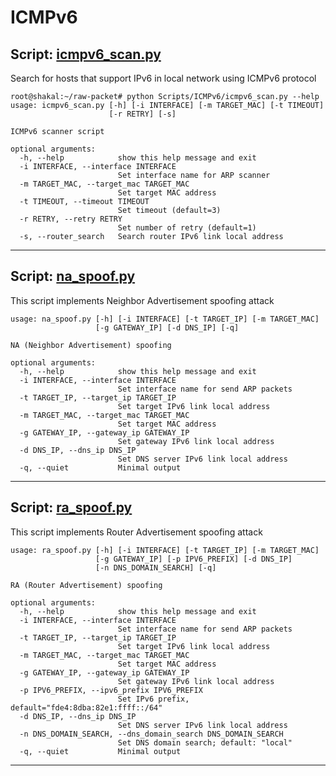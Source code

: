 # ICMPv6

## Script: [icmpv6_scan.py](https://github.com/raw-packet/raw-packet/blob/master/Scripts/ICMPv6/icmpv6_scan.py)

Search for hosts that support IPv6 in local network using ICMPv6 protocol

```
root@shakal:~/raw-packet# python Scripts/ICMPv6/icmpv6_scan.py --help
usage: icmpv6_scan.py [-h] [-i INTERFACE] [-m TARGET_MAC] [-t TIMEOUT]
                      [-r RETRY] [-s]

ICMPv6 scanner script

optional arguments:
  -h, --help            show this help message and exit
  -i INTERFACE, --interface INTERFACE
                        Set interface name for ARP scanner
  -m TARGET_MAC, --target_mac TARGET_MAC
                        Set target MAC address
  -t TIMEOUT, --timeout TIMEOUT
                        Set timeout (default=3)
  -r RETRY, --retry RETRY
                        Set number of retry (default=1)
  -s, --router_search   Search router IPv6 link local address
```

---

## Script: [na_spoof.py](https://github.com/raw-packet/raw-packet/blob/master/Scripts/ICMPv6/na_spoof.py)

This script implements Neighbor Advertisement spoofing attack

```
usage: na_spoof.py [-h] [-i INTERFACE] [-t TARGET_IP] [-m TARGET_MAC]
                   [-g GATEWAY_IP] [-d DNS_IP] [-q]

NA (Neighbor Advertisement) spoofing

optional arguments:
  -h, --help            show this help message and exit
  -i INTERFACE, --interface INTERFACE
                        Set interface name for send ARP packets
  -t TARGET_IP, --target_ip TARGET_IP
                        Set target IPv6 link local address
  -m TARGET_MAC, --target_mac TARGET_MAC
                        Set target MAC address
  -g GATEWAY_IP, --gateway_ip GATEWAY_IP
                        Set gateway IPv6 link local address
  -d DNS_IP, --dns_ip DNS_IP
                        Set DNS server IPv6 link local address
  -q, --quiet           Minimal output
```

---

## Script: [ra_spoof.py](https://github.com/raw-packet/raw-packet/blob/master/Scripts/ICMPv6/ra_spoof.py)

This script implements Router Advertisement spoofing attack

```
usage: ra_spoof.py [-h] [-i INTERFACE] [-t TARGET_IP] [-m TARGET_MAC]
                   [-g GATEWAY_IP] [-p IPV6_PREFIX] [-d DNS_IP]
                   [-n DNS_DOMAIN_SEARCH] [-q]

RA (Router Advertisement) spoofing

optional arguments:
  -h, --help            show this help message and exit
  -i INTERFACE, --interface INTERFACE
                        Set interface name for send ARP packets
  -t TARGET_IP, --target_ip TARGET_IP
                        Set target IPv6 link local address
  -m TARGET_MAC, --target_mac TARGET_MAC
                        Set target MAC address
  -g GATEWAY_IP, --gateway_ip GATEWAY_IP
                        Set gateway IPv6 link local address
  -p IPV6_PREFIX, --ipv6_prefix IPV6_PREFIX
                        Set IPv6 prefix, default="fde4:8dba:82e1:ffff::/64"
  -d DNS_IP, --dns_ip DNS_IP
                        Set DNS server IPv6 link local address
  -n DNS_DOMAIN_SEARCH, --dns_domain_search DNS_DOMAIN_SEARCH
                        Set DNS domain search; default: "local"
  -q, --quiet           Minimal output
  ```
---
